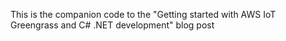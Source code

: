 This is the companion code to the "Getting started with AWS IoT Greengrass and C# .NET development" blog post
